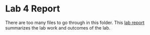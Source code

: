 # Lab 4 Report 
There are too many files to go through in this folder. This [lab report](https://github.com/lopej212/ECE332_ElectromechanicalEnergyConversion/blob/master/Lab4/Lab%204%20Report%20.pdf)
summarizes the lab work and outcomes of the lab. 


